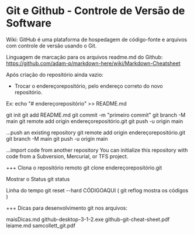 
# Git e Github - Controle de Versão de Software
Wiki: GitHub é uma plataforma de hospedagem de código-fonte e arquivos com controle de versão usando o Git.

Linguagem de marcação para os arquivos readme.md do Github:
https://github.com/adam-p/markdown-here/wiki/Markdown-Cheatsheet

Após criação do repositório ainda vazio:

* Trocar o endereçorepositório, pelo endereço correto do novo repositório.

Ex:
echo "# endereçorepositório" >> README.md

git init
git add README.md
git commit -m "primeiro commit"
git branch -M main
git remote add origin endereçorepositório.git
git push -u origin main

…push an existing repository
git remote add origin endereçorepositório.git
git branch -M main
git push -u origin main

…import code from another repository
You can initialize this repository with code from a Subversion, Mercurial, or TFS project.

+++
Clona o repositório remoto
git clone endereçorepositório.git

Mostrar o Status
git status

Linha do tempo
git reset --hard CÓDIGOAQUI ( git reflog mostra os códigos )


+++ Dicas para desenvolvimento git nos arquivos:

maisDicas.md
github-desktop-3-1-2.exe
github-git-cheat-sheet.pdf
leiame.md
samcollett_git.pdf